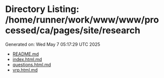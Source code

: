 # Directory Listing: /home/runner/work/www/www/processed/ca/pages/site/research
Generated on: Wed May  7 05:17:29 UTC 2025

- [README.md](README.md)
- [index.html.md](index.html.md)
- [questions.html.md](questions.html.md)
- [vrp.html.md](vrp.html.md)
